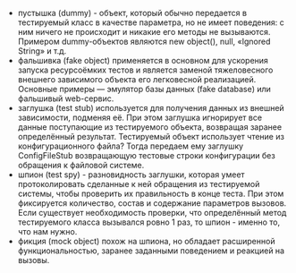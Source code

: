 - пустышка (dummy) - объект, который обычно передается в тестируемый класс в качестве параметра, но не имеет поведения: с ним ничего не происходит и никакие его методы не вызываются. Примером dummy-объектов являются new object(), null, «Ignored String» и т.д.
- фальшивка (fake object) применяется в основном для ускорения запуска ресурсоёмких тестов и является заменой тяжеловесного внешнего зависимого объекта его легковесной реализацией. Основные примеры — эмулятор базы данных (fake database) или фальшивый web-сервис.
- заглушка (test stub) используется для получения данных из внешней зависимости, подменяя её. При этом заглушка игнорирует все данные поступающие из тестируемого объекта, возвращая заранее определённый результат.  Тестируемый объект использует чтение из конфигурационного файла? Тогда передаем ему заглушку ConfigFileStub возвращающую тестовые строки конфигурации без обращения к файловой системе.
- шпион (test spy) - разновидность заглушки, которая умеет протоколировать сделанные к ней обращения из тестируемой системы, чтобы проверить их правильность в конце теста. При этом фиксируется количество, состав и содержание параметров вызовов. Если существует необходимость проверки, что определённый метод тестируемого класса вызывался ровно 1 раз, то шпион - именно то, что нам нужно.
- фикция (mock object) похож на шпиона, но обладает расширенной функциональностью, заранее заданными поведением и реакцией на вызовы.